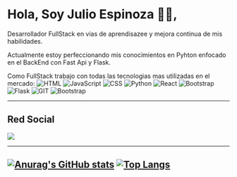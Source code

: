 # Hola, Soy Julio Espinoza 👨‍🎓,

Desarrollador FullStack en vias de aprendisazee y mejora continua de mis habilidades.

Actualmente estoy perfeccionando mis conocimientos en Pyhton enfocado en el BackEnd con Fast Api y Flask.

Como FullStack trabajo con todas las tecnologias mas utilizadas en el mercado: 
![HTML](https://img.shields.io/badge/HTML-239120?style=for-the-badge&logo=html5&logoColor=white)
![JavaScript](https://img.shields.io/badge/JavaScript-F7DF1E?style=for-the-badge&logo=javascript&logoColor=black)
![CSS](https://img.shields.io/badge/CSS-239120?&style=for-the-badge&logo=css3&logoColor=white)
![Python](	https://img.shields.io/badge/Python-3776AB?style=for-the-badge&logo=python&logoColor=white)
![React](https://img.shields.io/badge/React-20232A?style=for-the-badge&logo=react&logoColor=61DAFB)
![Bootstrap](https://img.shields.io/badge/Bootstrap-563D7C?style=for-the-badge&logo=bootstrap&logoColor=white)
![Flask](https://img.shields.io/badge/Flask-000000?style=for-the-badge&logo=flask&logoColor=white)
![GIT](https://img.shields.io/badge/GIT-E44C30?style=for-the-badge&logo=git&logoColor=white)
![Bootstrap](https://img.shields.io/badge/Bootstrap-563D7C?style=for-the-badge&logo=bootstrap&logoColor=white)

---
## Red Social
<a href="https://www.linkedin.com/in/julio-espinoza-163835162/">
  <img src="https://img.shields.io/badge/LinkedIn-0077B5?style=for-the-badge&logo=linkedin&logoColor=white">
</a> 

---
[![Anurag's GitHub stats](https://github-readme-stats.vercel.app/api?username=Juliuuss&theme=blue-green)](https://github.com/anuraghazra/github-readme-stats)
[![Top Langs](https://github-readme-stats.vercel.app/api/top-langs/?username=Juliuuss&layout=compact&theme=blue-green)](https://github.com/anuraghazra/github-readme-stats)
---




<!--
**Juliuuss/Juliuuss** is a ✨ _special_ ✨ repository because its `README.md` (this file) appears on your GitHub profile.

Here are some ideas to get you started:

- 🔭 I’m currently working on ...
- 🌱 I’m currently learning ...
- 👯 I’m looking to collaborate on ...
- 🤔 I’m looking for help with ...
- 💬 Ask me about ...
- 📫 How to reach me: ...
- 😄 Pronouns: ...
- ⚡ Fun fact: ...
-->
